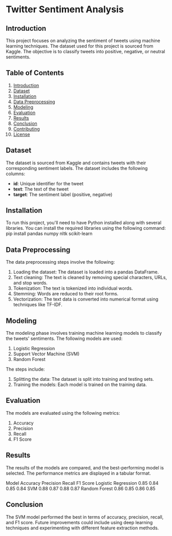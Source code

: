 # Twitter Sentiment Analysis

## Introduction

This project focuses on analyzing the sentiment of tweets using machine learning techniques. The dataset used for this project is sourced from Kaggle. The objective is to classify tweets into positive, negative, or neutral sentiments.

## Table of Contents

1. [Introduction](#introduction)
2. [Dataset](#dataset)
3. [Installation](#installation)
4. [Data Preprocessing](#data-preprocessing)
5. [Modeling](#modeling)
6. [Evaluation](#evaluation)
7. [Results](#results)
8. [Conclusion](#conclusion)
9. [Contributing](#contributing)
10. [License](#license)

## Dataset

The dataset is sourced from Kaggle and contains tweets with their corresponding sentiment labels. The dataset includes the following columns:

- **id**: Unique identifier for the tweet
- **text**: The text of the tweet
- **target**: The sentiment label (positive, negative)

## Installation

To run this project, you'll need to have Python installed along with several libraries. You can install the required libraries using the following command:
pip install pandas numpy nltk scikit-learn

## Data Preprocessing
The data preprocessing steps involve the following:

1. Loading the dataset: The dataset is loaded into a pandas DataFrame.
2. Text cleaning: The text is cleaned by removing special characters, URLs, and stop words.
3. Tokenization: The text is tokenized into individual words.
4. Stemming: Words are reduced to their root forms.
5. Vectorization: The text data is converted into numerical format using techniques like TF-IDF.

## Modeling
The modeling phase involves training machine learning models to classify the tweets' sentiments. The following models are used:

1. Logistic Regression
2. Support Vector Machine (SVM)
3. Random Forest

The steps include:
1. Splitting the data: The dataset is split into training and testing sets.
2. Training the models: Each model is trained on the training data.

## Evaluation
The models are evaluated using the following metrics:
1. Accuracy
2. Precision
3. Recall
4. F1 Score

## Results
The results of the models are compared, and the best-performing model is selected. The performance metrics are displayed in a tabular format.

Model                 	Accuracy	Precision	Recall	F1 Score
Logistic Regression         0.85	   0.84	   0.85	   0.84
SVM                       	0.88   	 0.87	   0.88	   0.87
Random Forest	              0.86	   0.85	   0.86	   0.85

## Conclusion
The SVM model performed the best in terms of accuracy, precision, recall, and F1 score. Future improvements could include using deep learning techniques and experimenting with different feature extraction methods.
